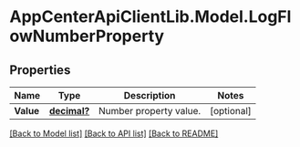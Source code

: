 # AppCenterApiClientLib.Model.LogFlowNumberProperty
## Properties

Name | Type | Description | Notes
------------ | ------------- | ------------- | -------------
**Value** | [**decimal?**](BigDecimal.md) | Number property value. | [optional] 

[[Back to Model list]](../README.md#documentation-for-models) [[Back to API list]](../README.md#documentation-for-api-endpoints) [[Back to README]](../README.md)

